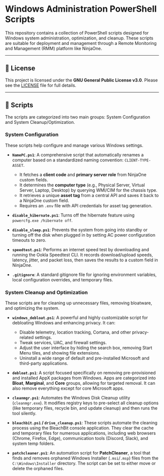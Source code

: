 # Windows Administration PowerShell Scripts

This repository contains a collection of PowerShell scripts designed for Windows system administration, optimization, and cleanup. These scripts are suitable for deployment and management through a Remote Monitoring and Management (RMM) platform like NinjaOne.

-----

## 📜 License

This project is licensed under the **GNU General Public License v3.0**. Please see the [LICENSE](https://www.google.com/search?q=LICENSE) file for full details.

-----

## 🚀 Scripts

The scripts are categorized into two main groups: System Configuration and System Cleanup/Optimization.

### System Configuration

These scripts help configure and manage various Windows settings.

  * **`NamePC.ps1`**: A comprehensive script that automatically renames a computer based on a standardized naming convention: `CLIENT-TYPE-ASSET`.

      * It fetches a **client code** and **primary server role** from NinjaOne custom fields.
      * It determines the **computer type** (e.g., Physical Server, Virtual Server, Laptop, Desktop) by querying WMI/CIM for the chassis type.
      * It retrieves a unique **asset tag** from a central API and saves it back to a NinjaOne custom field.
      * Requires an `.env` file with API credentials for asset tag generation.

  * **`disable_hibernate.ps1`**: Turns off the hibernate feature using `powercfg.exe /hibernate off`.

  * **`disable_sleep.ps1`**: Prevents the system from going into standby or turning off the disk when plugged in by setting AC power configuration timeouts to zero.

  * **`speedtest.ps1`**: Performs an internet speed test by downloading and running the Ookla Speedtest CLI. It records download/upload speeds, latency, jitter, and packet loss, then saves the results to a custom field in NinjaOne.

  * **`.gitignore`**: A standard gitignore file for ignoring environment variables, local configuration overrides, and temporary files.

### System Cleanup and Optimization

These scripts are for cleaning up unnecessary files, removing bloatware, and optimizing the system.

  * **`windows_debloat.ps1`**: A powerful and highly customizable script for debloating Windows and enhancing privacy. It can:

      * Disable telemetry, location tracking, Cortana, and other privacy-related settings.
      * Tweak services, UAC, and firewall settings.
      * Adjust the user interface by hiding the search box, removing Start Menu tiles, and showing file extensions.
      * Uninstall a wide range of default and pre-installed Microsoft and third-party applications.

  * **`debloat.ps1`**: A script focused specifically on removing pre-provisioned and installed AppX packages from Windows. Apps are categorized into **Bloat**, **Marginal**, and **Core** groups, allowing for targeted removal. It can also remove everything except for core Microsoft apps.

  * **`cleanmgr.ps1`**: Automates the Windows Disk Cleanup utility (`cleanmgr.exe`). It modifies registry keys to pre-select all cleanup options (like temporary files, recycle bin, and update cleanup) and then runs the tool silently.

  * **`bleachbit.ps1` / `drive_cleanup.ps1`**: These scripts automate the cleaning process using the BleachBit console application. They clear the cache and temporary files for numerous applications, including web browsers (Chrome, Firefox, Edge), communication tools (Discord, Slack), and system temp folders.

  * **`patchcleaner.ps1`**: An automation script for **PatchCleaner**, a tool that finds and removes orphaned Windows Installer (`.msi`/`.msp`) files from the `C:\Windows\Installer` directory. The script can be set to either move or delete the orphaned files.